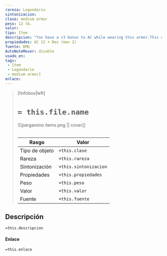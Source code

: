 ```yaml
---
rareza: Legendario
sintonizacion: 
clase: medium armor
peso: 12 lb.
valor: 
tipo: Item
descripcion: "You have a +3 bonus to AC while wearing this armor.This crude armor consists of thick furs and pelts. It is commonly worn by barbarian tribes, evil humanoids, and other folk who lack access to the tools and materials needed to create better armor."
propiedades: AC 12 + Dex (max 2)
fuente: DMG
AutoNoteMover: disable
usado_en:  
tags: 
 - Item
 - Legendario
 - medium armor]
enlace: 
---
```


> [!infobox|left]
>  # `= this.file.name`
> ![[pergamino items.png || cover]]
> ######   
> |Rasgo | Valor |
> | --- | --- |
> | Tipo de objeto| `=this.clase`|
>  | Rareza| `=this.rareza`|
> | Sintonización | `=this.sintonizacion` |
> | Propiedades | `=this.propiedades` |
>  | Peso | `=this.peso` |
> | Valor | `=this.valor` |
> | Fuente | `=this.fuente` |


## Descripción
`=this.descripcion`

#### Enlace
`=this.enlace`
